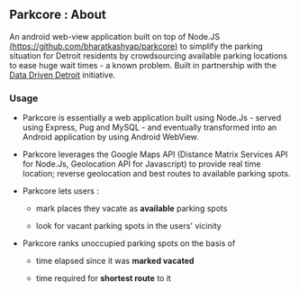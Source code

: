 ## Parkcore : About

An android web-view application built on top of Node.JS [(https://github.com/bharatkashyap/parkcore)](https://github.com/bharatkashyap/parkcore) to simplify the parking situation for Detroit residents by crowdsourcing available parking locations to ease huge wait times - a known problem.
Built in partnership with the [Data Driven Detroit](http://datadrivendetroit.org/) initiative.

### Usage

* Parkcore is essentially a web application built using Node.Js - served using Express, Pug and MySQL - and eventually transformed into an Android application by using Android WebView.

* Parkcore leverages the Google Maps API (Distance Matrix Services API for Node.Js,  Geolocation API for Javascript) to provide real time location; reverse geolocation and best routes to available parking spots.

* Parkcore lets users :

  - mark places they vacate as **available** parking spots

  - look for vacant parking spots in the users' vicinity

* Parkcore ranks unoccupied parking spots on the basis of

  - time elapsed since it was **marked vacated**

  - time required for **shortest route** to it
